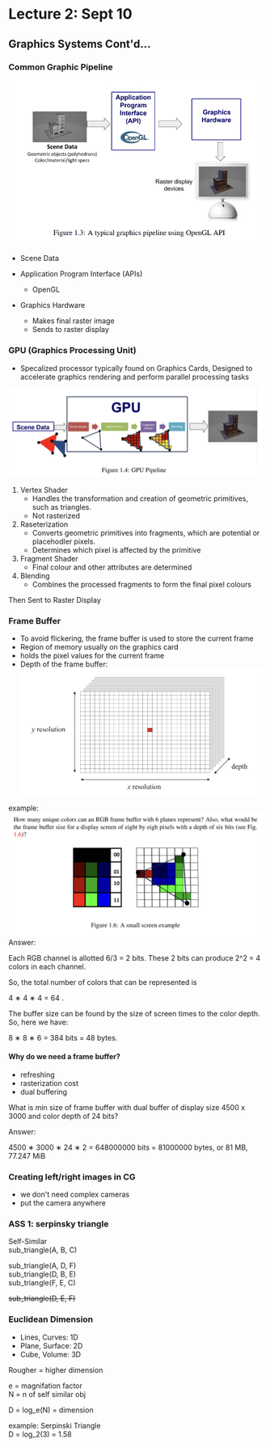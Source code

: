 # Lecture 2: Sept 10
## Graphics Systems Cont'd...
### Common Graphic Pipeline
![Common Graphic Pipeline](<images/Screenshot 2024-09-10 140515.png>)
- Scene Data

- Application Program Interface (APIs)
    - OpenGL

- Graphics Hardware
    - Makes final raster image
    - Sends to raster display

### GPU (Graphics Processing Unit)
- Specalized processor typically found on Graphics Cards, Designed to accelerate graphics rendering and perform parallel processing tasks

![GPU Pipeline](<images/Screenshot 2024-09-10 141109.png>)

1. Vertex Shader
    -  Handles the transformation and creation of geometric primitives, such as triangles.
    - Not rasterized
2. Raseterization
    -  Converts geometric primitives into fragments, which are potential or placehodler pixels. 
    - Determines which pixel is affected by the primitive
3. Fragment Shader
    - Final colour and other attributes are determined
4. Blending
    - Combines the processed fragments to form the final pixel colours

Then Sent to Raster Display

### Frame Buffer
- To avoid flickering, the frame buffer is used to store the current frame
- Region of memory usually on the graphics card
- holds the pixel values for the current frame
- Depth of the frame buffer:
![Frame Buffer](<images/Screenshot 2024-09-10 142321.png>)

example:
![alt text](<images/Screenshot 2024-09-10 142443.png>)
Answer:

Each RGB channel is allotted 6/3 = 2 bits. These 2 bits can produce 2^2 = 4 colors in each channel. 

So, the total number of colors that can be represented is

4 ∗ 4 ∗ 4 = 64 .

The buffer size can be found by the size of screen times to the color depth. So, here we have:

8 ∗ 8 ∗ 6 = 384 bits = 48 bytes.

#### Why do we need a frame buffer?
- refreshing
- rasterization cost
- dual buffering

What is min size of frame buffer with dual buffer of display size 4500 x 3000 and color depth of 24 bits?

Answer:

4500 ∗ 3000 ∗ 24 ∗ 2 = 648000000 bits = 81000000 bytes,
or 81 MB, 77.247 MiB

### Creating left/right images in CG
- we don't need complex cameras
- put the camera anywhere


### ASS 1: serpinsky triangle
Self-Similar\
sub_triangle(A, B, C)

sub_triangle(A, D, F)\
sub_triangle(D, B, E)\
sub_triangle(F, E, C)

~~sub_triangle(D, E, F)~~

### Euclidean Dimension
- Lines, Curves: 1D
- Plane, Surface: 2D
- Cube, Volume: 3D

Rougher = higher dimension

e = magnifation factor\
N = n of self similar obj

D = log_e(N) = dimension

example: Serpinski Triangle\
D = log_2(3) = 1.58